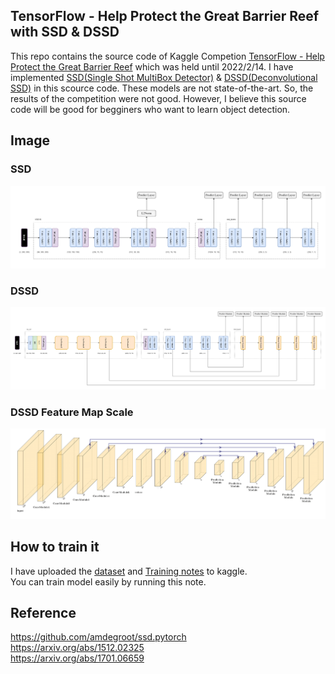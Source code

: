 ## TensorFlow - Help Protect the Great Barrier Reef with SSD & DSSD

This repo contains the source code of Kaggle Competion [TensorFlow - Help Protect the Great Barrier Reef](https://www.kaggle.com/competitions/tensorflow-great-barrier-reef) which was held until 2022/2/14.
I have implemented [SSD(Single Shot MultiBox Detector)](https://arxiv.org/abs/1512.02325) & [DSSD(Deconvolutional SSD)](https://arxiv.org/abs/1701.06659) in this scource code.
These models are not state-of-the-art. So, the results of the competition were not good. However, I believe this source code will be good for begginers who want to learn object detection.

## Image

### SSD

![ssd_image](/assets/ssd.png)

### DSSD

![dssd_image](/assets/dssd.png)

### DSSD Feature Map Scale

![dssd_feature](/assets/dssd-feature.png)

## How to train it

I have uploaded the [dataset](https://www.kaggle.com/datasets/suichongmingshi/for-ptgbr) and [Training notes](https://www.kaggle.com/code/suichongmingshi/training-dssd-ptgbr) to kaggle.  
You can train model easily by running this note.

## Reference

https://github.com/amdegroot/ssd.pytorch  
https://arxiv.org/abs/1512.02325  
https://arxiv.org/abs/1701.06659
